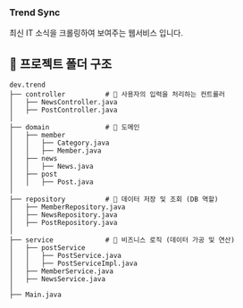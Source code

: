 ### Trend Sync

최신 IT 소식을 크롤링하여 보여주는 웹서비스 입니다.

## 📂 프로젝트 폴더 구조

    dev.trend
    ├── controller          # 📌 사용자의 입력을 처리하는 컨트롤러
    │   ├── NewsController.java    
    │   ├── PostController.java     
    │
    ├── domain              # 📌 도메인
    │   ├── member         
    │   │   ├── Category.java
    │   │   ├── Member.java
    │   ├── news            
    │   │   ├── News.java
    │   ├── post            
    │   │   ├── Post.java
    │
    ├── repository          # 📌 데이터 저장 및 조회 (DB 역할)
    │   ├── MemberRepository.java
    │   ├── NewsRepository.java
    │   ├── PostRepository.java
    │
    ├── service             # 📌 비즈니스 로직 (데이터 가공 및 연산)
    │   ├── postService     
    │   │   ├── PostService.java
    │   │   ├── PostServiceImpl.java
    │   ├── MemberService.java
    │   ├── NewsService.java
    │
    ├── Main.java         

